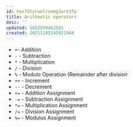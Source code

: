```yaml
---
id: hex7dtyrwolrvmmg3wrk3fp
title: Arithmetic operators
desc: ''
updated: 1652599462591
created: 20211105145921944
---
```


- `+`- Addition
- `-` - Subtraction
- `*` - Multiplication
- `/` - Division
- `%` - Modulo Operation (Remainder after division
- `++` - Increment
- `--` - Decrement
- `+=` - Addition Assignment
- `-=` - Subtraction Assignment
- `*=` - Multiplication Assignment
- `/=` - Division Assignment
- `%=` - Modulus Assignment
